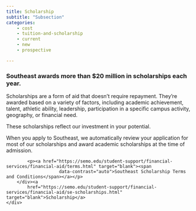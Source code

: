 ```yaml
---
title: Scholarship
subtitle: "Subsection"
categories:
    - cost
    - tuition-and-scholarship
    - current
    - new
    - prospective

---
```

<div id="flush-collapseTwo" aria-labelledby="flush-headingTwo" data-mdb-parent="#accordionFlushExample"
    class="accordion-collapse collapse show" style="">
    <div class="accordion-body">
        <div class="typography">
            <h3><span data-contrast="auto">Southeast awards more than $20 million in scholarships each
                    year.&nbsp;</span><span
                    data-ccp-props="{&quot;201341983&quot;:0,&quot;335559740&quot;:240}">&nbsp;</span><span
                    data-ccp-props="{&quot;201341983&quot;:0,&quot;335559740&quot;:240}">&nbsp;</span></h3>
            <p><span data-contrast="auto">Scholarships are a form of aid that doesn’t require repayment. They’re awarded
                    based on a variety of factors, including academic achievement, talent, athletic ability, leadership,
                    participation in a specific campus activity, geography, or financial need.</span><span
                    data-ccp-props="{&quot;201341983&quot;:0,&quot;335559740&quot;:240}">&nbsp;</span></p>
            <p><span data-contrast="auto">These scholarships reflect our investment in your potential.&nbsp;</span><span
                    data-ccp-props="{&quot;201341983&quot;:0,&quot;335559740&quot;:240}">&nbsp;</span></p>
            <p><span data-contrast="auto">When you apply to Southeast, we automatically review your application for most
                    of our scholarships and award academic scholarships at the time of admission.</span><span
                    data-ccp-props="{&quot;201341983&quot;:0,&quot;335559740&quot;:240}">&nbsp;</span></p>
            
            <p><a href="https://semo.edu/student-support/financial-services/financial-aid/terms.html" target="blank"><span
                        data-contrast="auto">Southeast Scholarship Terms and Conditions</span></a></p>
        </div><a
            href="https://semo.edu/student-support/financial-services/financial-aid/se-scholarships.html" target="blank">Scholarship</a>
    </div>
</div>